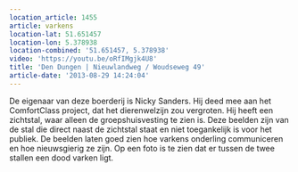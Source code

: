 ```yaml
---
location_article: 1455
article: varkens
location-lat: 51.651457
location-lon: 5.378938
location-combined: '51.651457, 5.378938'
video: 'https://youtu.be/oRfIMgjk4U8'
title: 'Den Dungen | Nieuwlandweg / Woudseweg 49'
article-date: '2013-08-29 14:24:04'
---
```


De eigenaar van deze boerderij is Nicky Sanders. Hij deed mee aan het ComfortClass project, dat het dierenwelzijn zou vergroten. Hij heeft een zichtstal, waar alleen de groepshuisvesting te zien is. Deze beelden zijn van de stal die direct naast de zichtstal staat en niet toegankelijk is voor het publiek. De beelden laten goed zien hoe varkens onderling communiceren en hoe nieuwsgierig ze zijn. Op een foto is te zien dat er tussen de twee stallen een dood varken ligt.